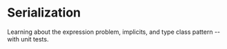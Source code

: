 # Serialization

Learning about the expression problem, implicits, and type class pattern -- with unit tests.
